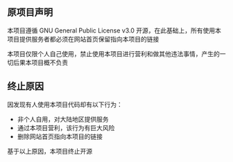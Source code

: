 ## 原项目声明

本项目遵循 GNU General Public License v3.0 开源，在此基础上，所有使用本项目提供服务者都必须在网站首页保留指向本项目的链接

本项目仅限个人自己使用，禁止使用本项目进行营利和做其他违法事情，产生的一切后果本项目概不负责

## 终止原因

因发现有人使用本项目代码却有以下行为：

- 非个人自用，对大陆地区提供服务
- 通过本项目营利，该行为有巨大风险
- 删除网站首页指向本项目的链接

基于以上原因，本项目终止开源